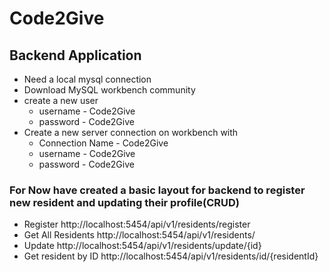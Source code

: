 # Code2Give

## Backend Application

- Need a local mysql connection
- Download MySQL workbench community 
- create a new user 
    * username - Code2Give
    * password - Code2Give
- Create a new server connection on workbench with
    * Connection Name - Code2Give
    * username - Code2Give
    * password - Code2Give


### For Now have created a basic layout for backend to register new resident and updating their profile(CRUD)
- Register 
http://localhost:5454/api/v1/residents/register
- Get All Residents
http://localhost:5454/api/v1/residents/
- Update 
http://localhost:5454/api/v1/residents/update/{id}
- Get resident by ID
http://localhost:5454/api/v1/residents/id/{residentId}
